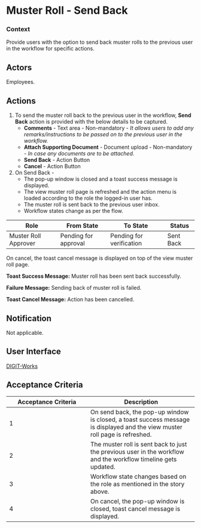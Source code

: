 # Muster Roll - Send Back

### **Context**

Provide users with the option to send back muster rolls to the previous user in the workflow for specific actions.

## Actors

Employees.

## Actions

1. To send the muster roll back to the previous user in the workflow, **Send Back** action is provided with the below details to be captured.
   * **Comments** - Text area - Non-mandatory - _It allows users to add any remarks/instructions to be passed on to the previous user in the workflow._
   * **Attach Supporting Document** - Document upload - Non-mandatory - _In case any documents are to be attached._
   * **Send Back** - Action Button
   * **Cancel** - Action Button
2. On Send Back -&#x20;
   * The pop-up window is closed and a toast success message is displayed.
   * The view muster roll page is refreshed and the action menu is loaded according to the role the logged-in user has.
   * The muster roll is sent back to the previous user inbox.
   * Workflow states change as per the flow.

| Role                 | From State           | To State                 | Status    |
| -------------------- | -------------------- | ------------------------ | --------- |
| Muster Roll Approver | Pending for approval | Pending for verification | Sent Back |

On cancel, the toast cancel message is displayed on top of the view muster roll page.

**Toast Success Message:** Muster roll has been sent back successfully.

**Failure Message:** Sending back of muster roll is failed.

**Toast Cancel Message:** Action has been cancelled.

## **Notification**

Not applicable.

## **User Interface**

[<img src="https://static.figma.com/uploads/b6df2735e4cb368306acf5480b50f96e69f96099" alt="" data-size="line">DIGIT-Works](https://www.figma.com/file/M2P3O9WlKtxuLCjQKxLLDg/DIGIT-Works?node-id=3359%3A41037\&t=cbmvGs4oGd2vjDTA-4)

## **Acceptance Criteria**

<table><thead><tr><th width="201">Acceptance Criteria</th><th>Description</th></tr></thead><tbody><tr><td>1</td><td>On send back, the pop-up window is closed, a toast success message is displayed and the view muster roll page is refreshed.</td></tr><tr><td>2</td><td>The muster roll is sent back to just the previous user in the workflow and the workflow timeline gets updated.</td></tr><tr><td>3</td><td>Workflow state changes based on the role as mentioned in the story above.</td></tr><tr><td>4</td><td>On cancel, the pop-up window is closed, toast cancel message is displayed.</td></tr></tbody></table>

